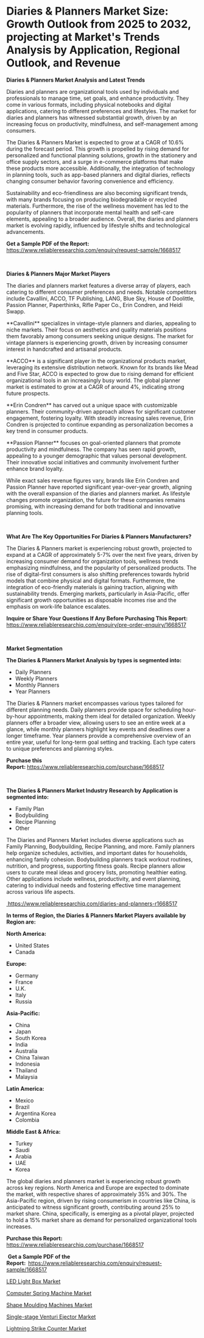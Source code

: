 <p><h1>Diaries & Planners Market Size: Growth Outlook from 2025 to 2032, projecting at Market's Trends Analysis by Application, Regional Outlook, and Revenue</h1></p><p><strong>Diaries & Planners Market Analysis and Latest Trends</strong></p>
<p><p>Diaries and planners are organizational tools used by individuals and professionals to manage time, set goals, and enhance productivity. They come in various formats, including physical notebooks and digital applications, catering to different preferences and lifestyles. The market for diaries and planners has witnessed substantial growth, driven by an increasing focus on productivity, mindfulness, and self-management among consumers.</p><p>The Diaries & Planners Market is expected to grow at a CAGR of 10.6% during the forecast period. This growth is propelled by rising demand for personalized and functional planning solutions, growth in the stationery and office supply sectors, and a surge in e-commerce platforms that make these products more accessible. Additionally, the integration of technology in planning tools, such as app-based planners and digital diaries, reflects changing consumer behavior favoring convenience and efficiency.</p><p>Sustainability and eco-friendliness are also becoming significant trends, with many brands focusing on producing biodegradable or recycled materials. Furthermore, the rise of the wellness movement has led to the popularity of planners that incorporate mental health and self-care elements, appealing to a broader audience. Overall, the diaries and planners market is evolving rapidly, influenced by lifestyle shifts and technological advancements.</p></p>
<p><strong>Get a Sample PDF of the Report:&nbsp;</strong> <a href="https://www.reliableresearchiq.com/enquiry/request-sample/1668517?utm_campaign=2267&utm_medium=2&utm_source=Github&utm_content=ia&utm_term=05022025&utm_id=diaries-planners">https://www.reliableresearchiq.com/enquiry/request-sample/1668517</a></p>
<p>&nbsp;</p>
<p><strong>Diaries & Planners Major Market Players</strong></p>
<p><p>The diaries and planners market features a diverse array of players, each catering to different consumer preferences and needs. Notable competitors include Cavallini, ACCO, TF Publishing, LANG, Blue Sky, House of Doolittle, Passion Planner, Paperthinks, Rifle Paper Co., Erin Condren, and Heidi Swapp.</p><p>**Cavallini** specializes in vintage-style planners and diaries, appealing to niche markets. Their focus on aesthetics and quality materials positions them favorably among consumers seeking unique designs. The market for vintage planners is experiencing growth, driven by increasing consumer interest in handcrafted and artisanal products.</p><p>**ACCO** is a significant player in the organizational products market, leveraging its extensive distribution network. Known for its brands like Mead and Five Star, ACCO is expected to grow due to rising demand for efficient organizational tools in an increasingly busy world. The global planner market is estimated to grow at a CAGR of around 4%, indicating strong future prospects.</p><p>**Erin Condren** has carved out a unique space with customizable planners. Their community-driven approach allows for significant customer engagement, fostering loyalty. With steadily increasing sales revenue, Erin Condren is projected to continue expanding as personalization becomes a key trend in consumer products.</p><p>**Passion Planner** focuses on goal-oriented planners that promote productivity and mindfulness. The company has seen rapid growth, appealing to a younger demographic that values personal development. Their innovative social initiatives and community involvement further enhance brand loyalty.</p><p>While exact sales revenue figures vary, brands like Erin Condren and Passion Planner have reported significant year-over-year growth, aligning with the overall expansion of the diaries and planners market. As lifestyle changes promote organization, the future for these companies remains promising, with increasing demand for both traditional and innovative planning tools.</p></p>
<p>&nbsp;</p>
<p><strong>What Are The Key Opportunities For Diaries & Planners Manufacturers?</strong></p>
<p><p>The Diaries & Planners market is experiencing robust growth, projected to expand at a CAGR of approximately 5-7% over the next five years, driven by increasing consumer demand for organization tools, wellness trends emphasizing mindfulness, and the popularity of personalized products. The rise of digital-first consumers is also shifting preferences towards hybrid models that combine physical and digital formats. Furthermore, the integration of eco-friendly materials is gaining traction, aligning with sustainability trends. Emerging markets, particularly in Asia-Pacific, offer significant growth opportunities as disposable incomes rise and the emphasis on work-life balance escalates.</p></p>
<p><strong>Inquire or Share Your Questions If Any Before Purchasing This Report:</strong> <a href="https://www.reliableresearchiq.com/enquiry/pre-order-enquiry/1668517?utm_campaign=2267&utm_medium=2&utm_source=Github&utm_content=ia&utm_term=05022025&utm_id=diaries-planners">https://www.reliableresearchiq.com/enquiry/pre-order-enquiry/1668517</a></p>
<p>&nbsp;</p>
<p><strong>Market Segmentation</strong></p>
<p><strong>The Diaries & Planners Market Analysis by types is segmented into:</strong></p>
<p><ul><li>Daily Planners</li><li>Weekly Planners</li><li>Monthly Planners</li><li>Year Planners</li></ul></p>
<p><p>The Diaries & Planners market encompasses various types tailored for different planning needs. Daily planners provide space for scheduling hour-by-hour appointments, making them ideal for detailed organization. Weekly planners offer a broader view, allowing users to see an entire week at a glance, while monthly planners highlight key events and deadlines over a longer timeframe. Year planners provide a comprehensive overview of an entire year, useful for long-term goal setting and tracking. Each type caters to unique preferences and planning styles.</p></p>
<p><strong>Purchase this Report:&nbsp;</strong><a href="https://www.reliableresearchiq.com/purchase/1668517?utm_campaign=2267&utm_medium=2&utm_source=Github&utm_content=ia&utm_term=05022025&utm_id=diaries-planners">https://www.reliableresearchiq.com/purchase/1668517</a></p>
<p>&nbsp;</p>
<p><strong>The Diaries & Planners Market Industry Research by Application is segmented into:</strong></p>
<p><ul><li>Family Plan</li><li>Bodybuilding</li><li>Recipe Planning</li><li>Other</li></ul></p>
<p><p>The Diaries and Planners Market includes diverse applications such as Family Planning, Bodybuilding, Recipe Planning, and more. Family planners help organize schedules, activities, and important dates for households, enhancing family cohesion. Bodybuilding planners track workout routines, nutrition, and progress, supporting fitness goals. Recipe planners allow users to curate meal ideas and grocery lists, promoting healthier eating. Other applications include wellness, productivity, and event planning, catering to individual needs and fostering effective time management across various life aspects.</p></p>
<p><a href="https://www.reliableresearchiq.com/diaries-and-planners-r1668517?utm_campaign=2267&utm_medium=2&utm_source=Github&utm_content=ia&utm_term=05022025&utm_id=diaries-planners">&nbsp;https://www.reliableresearchiq.com/diaries-and-planners-r1668517</a></p>
<p><strong>In terms of Region, the Diaries & Planners Market Players available by Region are:</strong></p>
<p>
    <p> <strong> North America: </strong>
        <ul>
            <li>United States</li>
            <li>Canada</li>
        </ul>
        </p> 
    <p> <strong> Europe: </strong>
        <ul>
            <li>Germany</li>
            <li>France</li>
            <li>U.K.</li>
            <li>Italy</li>
            <li>Russia</li>
        </ul>
        </p> 
    <p> <strong> Asia-Pacific: </strong>
        <ul>
            <li>China</li>
            <li>Japan</li>
            <li>South Korea</li>
            <li>India</li>
            <li>Australia</li>
            <li>China Taiwan</li>
            <li>Indonesia</li>
            <li>Thailand</li>
            <li>Malaysia</li>
        </ul>
        </p> 
    <p> <strong> Latin America: </strong>
        <ul>
            <li>Mexico</li>
            <li>Brazil</li>
            <li>Argentina Korea</li>
            <li>Colombia</li>
        </ul>
        </p> 
    <p> <strong> Middle East & Africa: </strong>
        <ul>
            <li>Turkey</li>
            <li>Saudi</li>
            <li>Arabia</li>
            <li>UAE</li>
            <li>Korea</li>
        </ul>
    </p>
    </p>
<p><p>The global diaries and planners market is experiencing robust growth across key regions. North America and Europe are expected to dominate the market, with respective shares of approximately 35% and 30%. The Asia-Pacific region, driven by rising consumerism in countries like China, is anticipated to witness significant growth, contributing around 25% to market share. China, specifically, is emerging as a pivotal player, projected to hold a 15% market share as demand for personalized organizational tools increases.</p></p>
<p><strong>Purchase this Report: </strong><a href="https://www.reliableresearchiq.com/purchase/1668517?utm_campaign=2267&utm_medium=2&utm_source=Github&utm_content=ia&utm_term=05022025&utm_id=diaries-planners">https://www.reliableresearchiq.com/purchase/1668517</a></p>
<p>&nbsp;<strong>Get a Sample PDF of the Report:&nbsp;&nbsp;</strong><a href="https://www.reliableresearchiq.com/enquiry/request-sample/1668517?utm_campaign=2267&utm_medium=2&utm_source=Github&utm_content=ia&utm_term=05022025&utm_id=diaries-planners">https://www.reliableresearchiq.com/enquiry/request-sample/1668517</a></p>
<p><strong></strong></p>
<p><p><a href="https://www.linkedin.com/pulse/led-light-box-market-size-share-analysis-2025-2032-segmentation-cconf?utm_campaign=2267&utm_medium=2&utm_source=Github&utm_content=ia&utm_term=05022025&utm_id=diaries-planners">LED Light Box Market</a></p><p><a href="https://www.linkedin.com/pulse/computer-spring-machine-market-revolution-2025-2032-trends-defmf?utm_campaign=2267&utm_medium=2&utm_source=Github&utm_content=ia&utm_term=05022025&utm_id=diaries-planners">Computer Spring Machine Market</a></p><p><a href="https://www.linkedin.com/pulse/shape-moulding-machines-market-growth-projections-2025-2032-pefnf?utm_campaign=2267&utm_medium=2&utm_source=Github&utm_content=ia&utm_term=05022025&utm_id=diaries-planners">Shape Moulding Machines Market</a></p><p><a href="https://www.linkedin.com/pulse/comprehensive-analysis-single-stage-venturi-ejector-wes1f?utm_campaign=2267&utm_medium=2&utm_source=Github&utm_content=ia&utm_term=05022025&utm_id=diaries-planners">Single-stage Venturi Ejector Market</a></p><p><a href="https://www.linkedin.com/pulse/trend-analysis-lightning-strike-counter-market-expected-growth-3tb1f?utm_campaign=2267&utm_medium=2&utm_source=Github&utm_content=ia&utm_term=05022025&utm_id=diaries-planners">Lightning Strike Counter Market</a></p></p>